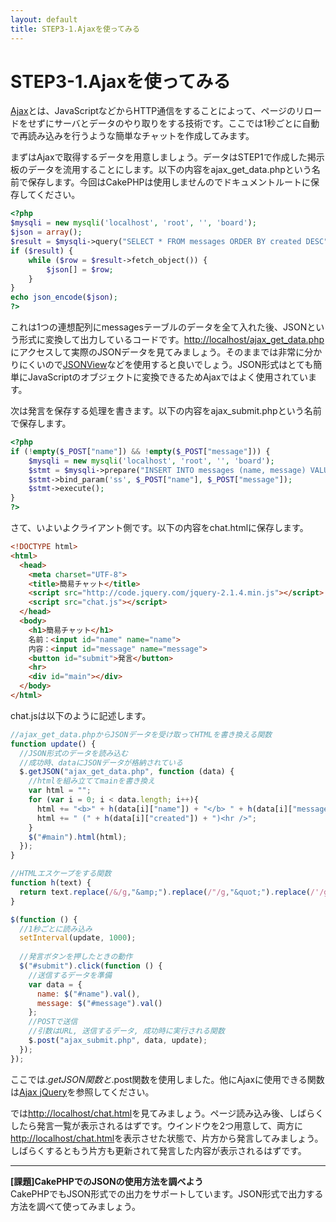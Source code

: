 ```yaml
---
layout: default
title: STEP3-1.Ajaxを使ってみる
---
```

# STEP3-1.Ajaxを使ってみる

[Ajax](https://ja.wikipedia.org/wiki/Ajax)とは、JavaScriptなどからHTTP通信をすることによって、ページのリロードをせずにサーバとデータのやり取りをする技術です。ここでは1秒ごとに自動で再読み込みを行うような簡単なチャットを作成してみます。

まずはAjaxで取得するデータを用意しましょう。データはSTEP1で作成した掲示板のデータを流用することにします。以下の内容をajax_get_data.phpという名前で保存します。今回はCakePHPは使用しませんのでドキュメントルートに保存してください。

```php
<?php
$mysqli = new mysqli('localhost', 'root', '', 'board');
$json = array();
$result = $mysqli->query("SELECT * FROM messages ORDER BY created DESC");
if ($result) {
    while ($row = $result->fetch_object()) {
        $json[] = $row;
    }
}
echo json_encode($json);
?>
```

これは1つの連想配列にmessagesテーブルのデータを全て入れた後、JSONという形式に変換して出力しているコードです。[http://localhost/ajax_get_data.php](http://localhost/ajax_get_data.php)にアクセスして実際のJSONデータを見てみましょう。そのままでは非常に分かりにくいので[JSONView](https://chrome.google.com/webstore/detail/jsonview/chklaanhfefbnpoihckbnefhakgolnmc)などを使用すると良いでしょう。JSON形式はとても簡単にJavaScriptのオブジェクトに変換できるためAjaxではよく使用されています。

次は発言を保存する処理を書きます。以下の内容をajax_submit.phpという名前で保存します。

```php
<?php
if (!empty($_POST["name"]) && !empty($_POST["message"])) {
    $mysqli = new mysqli('localhost', 'root', '', 'board');
    $stmt = $mysqli->prepare("INSERT INTO messages (name, message) VALUES (?, ?)");
    $stmt->bind_param('ss', $_POST["name"], $_POST["message"]);
    $stmt->execute();
}
?>
```

さて、いよいよクライアント側です。以下の内容をchat.htmlに保存します。

```html
<!DOCTYPE html>
<html>
  <head>
    <meta charset="UTF-8">
    <title>簡易チャット</title>
    <script src="http://code.jquery.com/jquery-2.1.4.min.js"></script>
    <script src="chat.js"></script>
  </head>
  <body>
    <h1>簡易チャット</h1>
    名前：<input id="name" name="name">
    内容：<input id="message" name="message">
    <button id="submit">発言</button>
    <hr>
    <div id="main"></div>
  </body>
</html>
```

chat.jsは以下のように記述します。

```js
//ajax_get_data.phpからJSONデータを受け取ってHTMLを書き換える関数
function update() {
  //JSON形式のデータを読み込む
  //成功時、dataにJSONデータが格納されている
  $.getJSON("ajax_get_data.php", function (data) {
    //htmlを組み立ててmainを書き換え
    var html = "";
    for (var i = 0; i < data.length; i++){
      html += "<b>" + h(data[i]["name"]) + "</b> " + h(data[i]["message"]);
      html += " (" + h(data[i]["created"]) + ")<hr />";
    }
    $("#main").html(html);
  });
}

//HTMLエスケープをする関数
function h(text) {
  return text.replace(/&/g,"&amp;").replace(/"/g,"&quot;").replace(/'/g,"&#039;").replace(/</g,"&lt;").replace(/>/g,"&gt;");
}

$(function () {
  //1秒ごとに読み込み
  setInterval(update, 1000);
  
  //発言ボタンを押したときの動作
  $("#submit").click(function () {
    //送信するデータを準備
    var data = {
      name: $("#name").val(),
      message: $("#message").val()
    };
    //POSTで送信
    //引数はURL, 送信するデータ, 成功時に実行される関数
    $.post("ajax_submit.php", data, update);
  });
});
```

ここでは$.getJSON関数と$.post関数を使用しました。他にAjaxに使用できる関数は[Ajax  jQuery](http://api.jquery.com/category/ajax/)を参照してください。

では[http://localhost/chat.html](http://localhost/chat.html)を見てみましょう。ページ読み込み後、しばらくしたら発言一覧が表示されるはずです。ウインドウを2つ用意して、両方に[http://localhost/chat.html](http://localhost/chat.html)を表示させた状態で、片方から発言してみましょう。しばらくするともう片方も更新されて発言した内容が表示されるはずです。

***

**[課題]CakePHPでのJSONの使用方法を調べよう**  
CakePHPでもJSON形式での出力をサポートしています。JSON形式で出力する方法を調べて使ってみましょう。